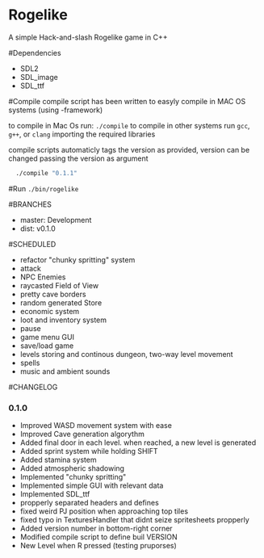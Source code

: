 # Rogelike
A simple Hack-and-slash Rogelike game in C++

#Dependencies
 - SDL2
 - SDL_image
 - SDL_ttf

#Compile
compile script has been written to easyly compile in MAC OS systems (using -framework)

to compile in Mac Os run: `./compile`
to compile in other systems run `gcc`, `g++`, or `clang` importing the required libraries

compile scripts automaticly tags the version as provided, version can be changed passing the version as argument

```bash
  ./compile "0.1.1"
```

#Run
`./bin/rogelike`


#BRANCHES
  - master: Development
  - dist: v0.1.0

#SCHEDULED
  - refactor "chunky spritting" system
  - attack
  - NPC Enemies
  - raycasted Field of View
  - pretty cave borders
  - random generated Store
  - economic system
  - loot and inventory system
  - pause
  - game menu GUI
  - save/load game
  - levels storing and continous dungeon, two-way level movement
  - spells
  - music and ambient sounds


#CHANGELOG

### 0.1.0
  - Improved WASD movement system with ease
  - Improved Cave generation algorythm
  - Added final door in each level. when reached, a new level is generated
  - Added sprint system while holding SHIFT
  - Added stamina system
  - Added atmospheric shadowing
  - Implemented "chunky spritting"
  - Implemented simple GUI with relevant data
  - Implemented SDL_ttf
  - propperly separated headers and defines
  - fixed weird PJ position when approaching top tiles
  - fixed typo in TexturesHandler that didnt seize spritesheets propperly
  - Added version number in bottom-right corner
  - Modified compile script to define buil VERSION
  - New Level when R pressed (testing pruporses)

